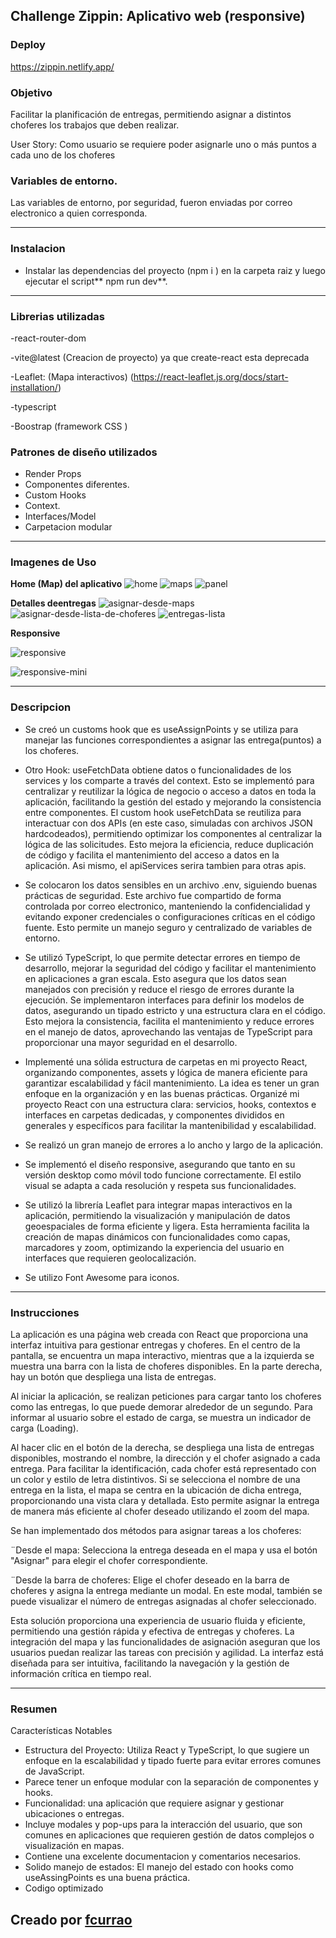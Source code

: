 


## Challenge Zippin: Aplicativo web (responsive)

### Deploy
https://zippin.netlify.app/


### Objetivo
Facilitar la planificación de entregas, permitiendo asignar a distintos choferes los trabajos que deben realizar.

User Story: Como usuario se requiere poder asignarle uno o más puntos a cada uno de los choferes


### Variables de entorno.
Las variables de entorno, por seguridad, fueron enviadas por correo electronico a quien corresponda.



--- 

### Instalacion
- Instalar las dependencias del proyecto (npm i ) en la carpeta raiz y luego ejecutar el script** npm run dev**.


---

### Librerias utilizadas

-react-router-dom

-vite@latest (Creacion de proyecto) ya que create-react esta deprecada

-Leaflet: (Mapa interactivos)  (https://react-leaflet.js.org/docs/start-installation/)

-typescript

-Boostrap (framework CSS )


 
### Patrones de diseño utilizados

- Render Props
- Componentes diferentes.
- Custom Hooks 
- Context.
- Interfaces/Model
- Carpetacion modular



---

### Imagenes de Uso

**Home (Map) del aplicativo**
![home](public/images/ejemplo.png)
![maps](public/images/maps.png)
![panel](public/images/panel.png)

**Detalles deentregas**
![asignar-desde-maps](public/images/asignar-desde-maps.png)
![asignar-desde-lista-de-choferes](public/images/asignar-desde-lista-de-choferes.png)
![entregas-lista](public/images/entregas-lista.png)

**Responsive**

![responsive](public/images/responsive1.png)

![responsive-mini](public/images/responsive2.png) 




---

### Descripcion

- Se creó un customs hook que es useAssignPoints y se utiliza para manejar las funciones correspondientes a asignar las entrega(puntos) a los choferes.

- Otro Hook: useFetchData obtiene datos o funcionalidades de los services y los comparte a través del context. Esto se implementó para centralizar y reutilizar la lógica de negocio o acceso a datos en toda la aplicación, facilitando la gestión del estado y mejorando la consistencia entre componentes.
El custom hook useFetchData se reutiliza para interactuar con dos APIs (en este caso, simuladas con archivos JSON hardcodeados), permitiendo optimizar los componentes al centralizar la lógica de las solicitudes. Esto mejora la eficiencia, reduce duplicación de código y facilita el mantenimiento del acceso a datos en la aplicación. 
Asi mismo, el apiServices serira tambien para otras apis.


- Se colocaron los datos sensibles en un archivo .env, siguiendo buenas prácticas de seguridad. Este archivo fue compartido de forma controlada por correo electronico, manteniendo la confidencialidad y evitando exponer credenciales o configuraciones críticas en el código fuente. Esto permite un manejo seguro y centralizado de variables de entorno.


- Se utilizó TypeScript, lo que permite detectar errores en tiempo de desarrollo, mejorar la seguridad del código y facilitar el mantenimiento en aplicaciones a gran escala. Esto asegura que los datos sean manejados con precisión y reduce el riesgo de errores durante la ejecución.
Se implementaron interfaces para definir los modelos de datos, asegurando un tipado estricto y una estructura clara en el código. Esto mejora la consistencia, facilita el mantenimiento y reduce errores en el manejo de datos, aprovechando las ventajas de TypeScript para proporcionar una mayor seguridad en el desarrollo.

- Implementé una sólida estructura de carpetas en mi proyecto React, organizando componentes, assets y lógica de manera eficiente para garantizar escalabilidad y fácil mantenimiento. 
La idea es tener un gran enfoque en la organización y en las buenas prácticas.
Organizé mi proyecto React con una estructura clara: servicios, hooks, contextos e interfaces en carpetas dedicadas, y componentes divididos en generales y específicos para facilitar la mantenibilidad y escalabilidad.

- Se realizó un gran manejo de errores a lo ancho y largo de la aplicación.

- Se implementó el diseño responsive, asegurando que tanto en su versión desktop como móvil todo funcione correctamente. El estilo visual se adapta a cada resolución y respeta sus funcionalidades.

-  Se utilizó la librería Leaflet para integrar mapas interactivos en la aplicación, permitiendo la visualización y manipulación de datos geoespaciales de forma eficiente y ligera. Esta herramienta facilita la creación de mapas dinámicos con funcionalidades como capas, marcadores y zoom, optimizando la experiencia del usuario en interfaces que requieren geolocalización.

- Se utilizo Font Awesome para iconos.




---


### Instrucciones

La aplicación es una página web creada con React que proporciona una interfaz intuitiva para gestionar entregas y choferes. En el centro de la pantalla, se encuentra un mapa interactivo, mientras que a la izquierda se muestra una barra con la lista de choferes disponibles. En la parte derecha, hay un botón que despliega una lista de entregas.

Al iniciar la aplicación, se realizan peticiones para cargar tanto los choferes como las entregas, lo que puede demorar alrededor de un segundo. Para informar al usuario sobre el estado de carga, se muestra un indicador de carga (Loading).

Al hacer clic en el botón de la derecha, se despliega una lista de entregas disponibles, mostrando el nombre, la dirección y el chofer asignado a cada entrega. Para facilitar la identificación, cada chofer está representado con un color y estilo de letra distintivos. Si se selecciona el nombre de una entrega en la lista, el mapa se centra en la ubicación de dicha entrega, proporcionando una vista clara y detallada. Esto permite asignar la entrega de manera más eficiente al chofer deseado utilizando el zoom del mapa.

Se han implementado dos métodos para asignar tareas a los choferes:

¨Desde el mapa: Selecciona la entrega deseada en el mapa y usa el botón "Asignar" para elegir el chofer correspondiente.

¨Desde la barra de choferes: Elige el chofer deseado en la barra de choferes y asigna la entrega mediante un modal. En este modal, también se puede visualizar el número de entregas asignadas al chofer seleccionado.

Esta solución proporciona una experiencia de usuario fluida y eficiente, permitiendo una gestión rápida y efectiva de entregas y choferes. La integración del mapa y las funcionalidades de asignación aseguran que los usuarios puedan realizar las tareas con precisión y agilidad. La interfaz está diseñada para ser intuitiva, facilitando la navegación y la gestión de información crítica en tiempo real.


---

### Resumen

Características Notables
- Estructura del Proyecto: Utiliza React y TypeScript, lo que sugiere un enfoque en la escalabilidad y tipado fuerte para evitar errores comunes de JavaScript.
- Parece tener un enfoque modular con la separación de componentes y hooks.
- Funcionalidad: una aplicación que requiere asignar y gestionar ubicaciones o entregas.
- Incluye modales y pop-ups para la interacción del usuario, que son comunes en aplicaciones que requieren gestión de datos complejos o visualización en mapas. 
- Contiene una excelente documentacion y comentarios necesarios.
- Solido manejo de estados: El manejo del estado con hooks como useAssingPoints es una buena práctica.
- Codigo optimizado



## Creado por [fcurrao](https://github.com/fcurrao/ "fcurrao")









